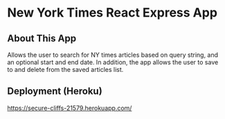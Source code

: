 # New York Times React Express App

## About This App

Allows the user to search for NY times articles based on query string, and an optional start and end date.
In addition, the app allows the user to save to and delete from the saved articles list.

## Deployment (Heroku)
https://secure-cliffs-21579.herokuapp.com/
